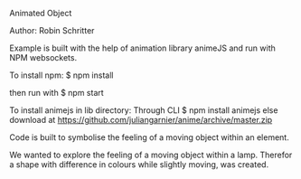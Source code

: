 Animated Object

Author: Robin Schritter

Example is built with the help of animation library animeJS and run with NPM websockets.

To install npm:
$ npm install

then run with 
$ npm start

To install animejs in lib directory:
  Through CLI
$ npm install animejs
  else download at
  https://github.com/juliangarnier/anime/archive/master.zip
  


Code is built to symbolise the feeling of a moving object within an element. 

We wanted to explore the feeling of a moving object within a lamp. Therefor a shape with difference in colours while slightly moving, was created.
